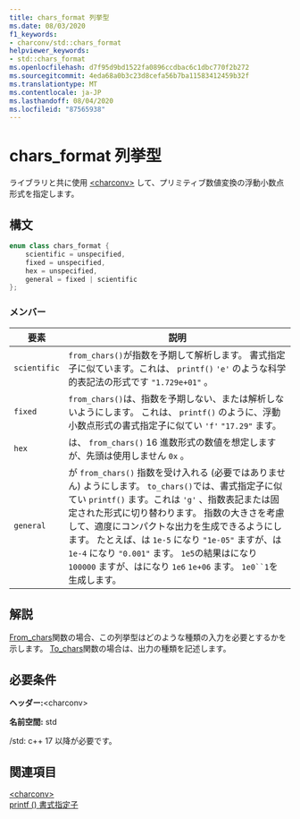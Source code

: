 ```yaml
---
title: chars_format 列挙型
ms.date: 08/03/2020
f1_keywords:
- charconv/std::chars_format
helpviewer_keywords:
- std::chars_format
ms.openlocfilehash: d7f95d9bd1522fa0896ccdbac6c1dbc770f2b272
ms.sourcegitcommit: 4eda68a0b3c23d8cefa56b7ba11583412459b32f
ms.translationtype: MT
ms.contentlocale: ja-JP
ms.lasthandoff: 08/04/2020
ms.locfileid: "87565938"
---
```

# <a name="chars_format-enum"></a>chars_format 列挙型

ライブラリと共に使用 [\<charconv>](charconv.md) して、プリミティブ数値変換の浮動小数点形式を指定します。

## <a name="syntax"></a>構文

```cpp
enum class chars_format {
    scientific = unspecified,
    fixed = unspecified,
    hex = unspecified,
    general = fixed | scientific
};
```

### <a name="members"></a>メンバー

|要素|説明|
|-|-|
| `scientific` | `from_chars()`が指数を予期して解析します。 書式指定子に似ています。これは、 `printf()` `'e'` のような科学的表記法の形式です `"1.729e+01"` 。 |
| `fixed` | `from_chars()`は、指数を予期しない、または解析しないようにします。 これは、 `printf()` のように、浮動小数点形式の書式指定子に似てい `'f'` `"17.29"` ます。|
| `hex` | は、 `from_chars()` 16 進数形式の数値を想定しますが、先頭は使用しません `0x` 。 |
| `general` | が `from_chars()` 指数を受け入れる (必要ではありません) ようにします。 `to_chars()`では、書式指定子に似てい `printf()` ます。これは `'g'` 、指数表記または固定された形式に切り替わります。 指数の大きさを考慮して、適度にコンパクトな出力を生成できるようにします。 たとえば、は `1e-5` になり `"1e-05"` ますが、は `1e-4` になり `"0.001"` ます。 `1e5`の結果はになり `100000` ますが、はになり `1e6` `1e+06` ます。 `1e0``1`を生成します。|

## <a name="remarks"></a>解説

[From_chars](charconv-functions.md#from_chars)関数の場合、この列挙型はどのような種類の入力を必要とするかを示します。
[To_chars](charconv-functions.md#to_chars)関数の場合は、出力の種類を記述します。

## <a name="requirements"></a>必要条件

**ヘッダー:**\<charconv>

**名前空間:** std

/std: c++ 17 以降が必要です。

## <a name="see-also"></a>関連項目

[\<charconv>](../standard-library/charconv.md)  
[printf () 書式指定子](..\c-runtime-library\format-specification-syntax-printf-and-wprintf-functions.md)
